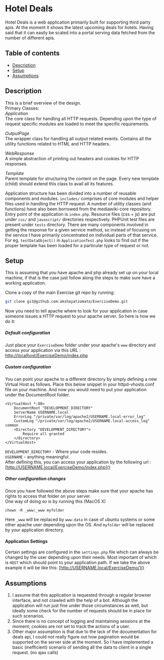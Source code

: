 # Hotel Deals
Hotel Deals is a web application primarily built for supporting third party apis. At the moment it shows the latest upcoming deals for hotels. Having said that it can easily be scaled into a portal serving data fetched from the number of different apis.

## Table of contents 
* [Description](#description)
* [Setup](#setup)
* [Assumptions](#assumptions)

## Description
This is a brief overview of the design.<br/>
Primary Classes:<br/>
*Application*<br/>
    The core class for handling all HTTP requests. Depending upon the type of request specific modules are loaded to meet the specific requirements.
    
*OutputPage*<br/>
    The wrapper class for handling all output related events. Contains all the utility functions related to HTML and HTTP headers.
    
*WebResponse*<br/>
    A simple abstraction of printing out headers and cookies for HTTP responses.
    
*Template*<br/>
    Parent template for structuring the content on the page. Every new template (child) should extend this class to avail all its features.
    
Application structure has been divided into a number of reusable components and modules. `includes/` comprises of core modules and helper files used in handling the HTTP request. A number of utility classes (and functions) have also been borrowed from the mediawiki-core repository.<br/>
Entry point of the application is `index.php`. Resource files (css + js) are put under `css/` and `javascript/` directories respectively. PHPUnit test files are present under `tests` directory. There are many components involved in getting the response for a given service method, so instead of focusing on the service I have primarily concentrated on individual parts of that service. For eg. `testDataObject()` in `ApplicationTest.php` looks to find out if the proper template has been loaded for a particular type of request or not.

## Setup
This is assuming that you have apache and php already set up on your local machine, if that is the case just follow along the steps to make sure have a working application.

Clone a copy of the main Exercise git repo by running:

```bash
git clone git@github.com:akshayatzomato/ExerciseDemo.git
```

Now you need to tell apache where to look for your application in case someone issues a HTTP request to your apache server. So here is how we do it:

##### Default configuration 

Just place your `ExerciseDemo` folder under your apache's `www` directory and access your application via this URL :
[http://localhost/ExerciseDemo/index.php]()
        
##### Custom configuration 

You can point your apache to a different directory by simply defining a new Virtual Host as follows. Place this below snippet in your httpd-vhosts.conf file on your machine. And now you would need to put your application under the DocumentRoot folder.<br/>
```
<VirtualHost *:80>                                                                 
    DocumentRoot "DEVELOPMENT_DIRECTORY"                                       
    ServerName USERNAME.local                                                        
    ErrorLog "/private/var/log/apache2/USERNAME.local-error_log"                     
    CustomLog "/private/var/log/apache2/USERNAME.local-access_log" common            
    <Directory "DEVELOPMENT_DIRECTORY">                                      
        Require all granted                                                        
    </Directory>                                                                   
</VirtualHost>
```

`DEVELOPMENT_DIRECTORY` - Where your code resides.<br/>
`USERNAME` - anything meaningful.<br/>
After defining this, you can access your application by the following url :                                 [http://USERNAME.local/ExerciseDemo/index.php]()

##### Other configuration changes
Once you have followed the above steps make sure that your apache has rights to access that folder on your server.<br/>
One way of doing so is by running this (MacOS X)
```
chown -R _www:_www myfolder
```
Here `_www` will be replaced by `www-data` in case of ubuntu systems or some other apache user depending upon the OS. And `myfolder` will be replaced by your application directory.

#### Application Settings
Certain settings are configured in the `settings.php` file which can always be changed by the user depending upon their needs. Most important of which is `HOST` which should point to your application path. If we take the above example it will be like this: [http://USERNAME.local/ExerciseDemo/]()



## Assumptions
1. I assume that this application is requested through a regular browser interface, and not crawled with the help of a bot. Although the application will run just fine under those circumstances as well, but ideally some check for the number of requests should be in place for such scenarios.
2. Since there is no concept of logging and maintaining sessions at the moment; cookies are not set to track the actions of a user.
3. Other major assumption is that due to the lack of the documentation for deals api, I could not really figure out how pagination would be supported on the server side at the moment. So I have implemented a basic (inefficient) scenario of sending all the data to client in a single request. (no ajax calls)
